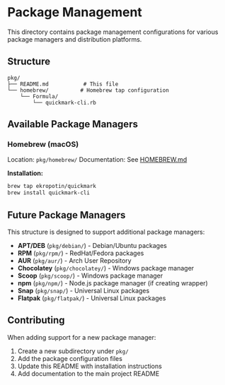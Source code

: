 # Package Management

This directory contains package management configurations for various package managers and distribution platforms.

## Structure

```
pkg/
├── README.md           # This file
└── homebrew/          # Homebrew tap configuration
    └── Formula/
        └── quickmark-cli.rb
```

## Available Package Managers

### Homebrew (macOS)

Location: `pkg/homebrew/`
Documentation: See [HOMEBREW.md](../HOMEBREW.md)

**Installation:**
```bash
brew tap ekropotin/quickmark
brew install quickmark-cli
```

## Future Package Managers

This structure is designed to support additional package managers:

- **APT/DEB** (`pkg/debian/`) - Debian/Ubuntu packages
- **RPM** (`pkg/rpm/`) - RedHat/Fedora packages  
- **AUR** (`pkg/aur/`) - Arch User Repository
- **Chocolatey** (`pkg/chocolatey/`) - Windows package manager
- **Scoop** (`pkg/scoop/`) - Windows package manager
- **npm** (`pkg/npm/`) - Node.js package manager (if creating wrapper)
- **Snap** (`pkg/snap/`) - Universal Linux packages
- **Flatpak** (`pkg/flatpak/`) - Universal Linux packages

## Contributing

When adding support for a new package manager:

1. Create a new subdirectory under `pkg/`
2. Add the package configuration files
3. Update this README with installation instructions
4. Add documentation to the main project README